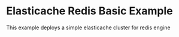 # Elasticache Redis Basic Example

This example deploys a simple elasticache cluster for redis engine
